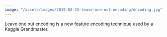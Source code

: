 ```yaml
---
image: "/assets/images/2019-02-25-leave-one-out-encoding/encoding.jpg"
---
```


Leave one out encoding is a new feature encoding technique used by a Kaggle Grandmaster.<!--more--> 
